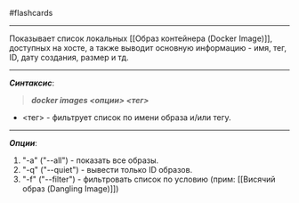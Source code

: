 #flashcards
***
Показывает список локальных [[Образ контейнера (Docker Image)]], доступных на хосте, а также выводит основную информацию - имя, тег, ID, дату создания, размер и тд.
***
***Синтаксис***:
>***docker images <опции> <тег>***
- <тег> - фильтрует список по имени образа и/или тегу.
***
***Опции***:
1. "-a" ("--all") - показать все образы.
2. "-q" ("--quiet") - вывести только ID образов.
3. "-f" ("--filter") - фильтровать список по условию (прим: [[Висячий образ (Dangling Image)]])
<!--SR:!2025-10-21,4,230-->